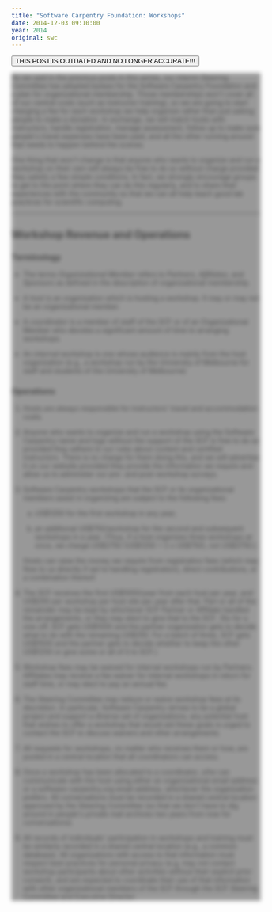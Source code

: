 ```yaml
---
title: "Software Carpentry Foundation: Workshops"
date: 2014-12-03 09:10:00
year: 2014
original: swc
---
```


<button type="button" class="btn btn-danger"> THIS POST IS OUTDATED AND NO LONGER ACCURATE!!!</button>

<div style="opacity: 0.8; background-color: gray;-webkit-filter: blur(4px); -moz-filter: blur(4px); -o-filter: blur(4px); -ms-filter: blur(4px); filter: blur(4px);">
<p>
  As we said in the previous
  posts in this series,
  our interim Steering Committee
  has adopted bylaws for the Software Carpentry Foundation
  and a plan for organizational membership.
  Those memberships won't cover all of our central costs
  (such as instructor training),
  so we are going to start charging a fee for each workshop we help organize
  rather than just asking people to make a donation.
  In exchange,
  we will match hosts with instructors,
  handle registration,
  manage assessment,
  follow up to make sure people's travel expenses have been paid,
  and all the other running around that needs to happen behind the scenes.
</p>
<p>
  One thing that <em>won't</em> change
  is that anyone who wants to organize and run a workshop on their own
  will always be free to do so without charge
  provided they satisfy a few simple conditions.
  In fact,
  we strongly encourage groups to get to the point where they can do this regularly,
  and to share their experiences with the community
  so that we can all help teach good lab practices for scientific computing.
</p>
<hr/>
<h2>Workshop Revenue and Operations</h2>
<h3 id="terminology">Terminology</h3>
<ul>
<li><p>The terms <em>Organizational Member</em> refers to <em>Partners</em>, <em>Affiliates</em>, and <em>Sponsors</em> as defined in the description of organizational membership.</p></li>
<li><p>A <em>host</em> is an organization which is hosting a workshop. It may or may not be an organizational member.</p></li>
<li><p>A <em>coordinator</em> is a member of staff of the SCF or of an Organizational Member who devotes a significant amount of time to arranging workshops.</p></li>
<li><p>An <em>internal</em> workshop is one whose audience is mainly from the host organization (e.g., a workshop run by the University of Melbourne for staff and students of the University of Melbourne)</p></li>
</ul>
<h3 id="operations">Operations</h3>
<ol style="list-style-type: decimal">
<li><p>Hosts are always responsible for instructors' travel and accommodation costs.</p></li>
<li><p>Anyone who wants to organize and run a workshop using the Software Carpentry name and logo without the support of the SCF is free to do so provided they adhere to our rules about content and certified instructors. There is no charge for them doing this, and we will advertise it on our website provided they provide the information we require and allow us to administer our pre- and post-workshop surveys.</p></li>
<li><p>Software Carpentry workshops that the SCF or its organizational members assist in organizing are subject to the following fees:</p>
<ol style="list-style-type: lower-alpha">
<li><p>US$1250 for the first workshop in any year;</p></li>
<li><p>an additional US$750/workshop for the second and subsequent workshops in a year. (Thus, if a host organizes three workshops at once, we charge US$2750 (US$1250 + 2 x US$750), not US$3750.)</p></li>
</ol>
<p>Hosts can raise the money we require from registration fees (which may flow to us directly if we're handling registration), direct contributions, or a combination thereof.</p></li>
<li><p>The SCF receives the first US$1000/year from each host per year, and US$250 per workshop per host site per year after that. Part or all of the remainder may be kept by whichever SCF Partner or Affiliate handled the arrangements, or they may elect to give that to the SCF. (So for a one-off, SCF gets US$1000 and the partner organization gets to decide what to do with the remaining US$250. For a batch of three, SCF gets US$1500 and the partner gets to decide whether to keep the other US$1250 or give some or all of it to SCF.)</p></li>
<li><p>Workshop fees may be waived for internal workshops run by Partners. Affiliates may receive a fee waiver for internal workshops in return for staff time, or may elect to pay an annual fee.</p></li>
<li><p>The Steering Committee may reduce or waive workshop fees at its discretion. In particular, Software Carpentry strives to be a global project and support a diverse set of organizations; any potential host that wishes to offer a workshop that would aid these goals is urged to contact the SCF to discuss waivers and other arrangements.</p></li>
<li><p>All requests for workshops, no matter who receives them or how, are pooled in a central location that all coordinators can access.</p></li>
<li><p>Once a workshop has been allocated to a coordinator, s/he can communicate with the host using either an organizational email address or a software-carpentry.org email address, whichever the organization prefers. All conversations must be recorded in a shared central location approved by the Steering Committee (so that we don't have to dig around in people's private mail archives two years from now for conversations).</p></li>
<li><p>All records of individuals' participation in workshops and training must be similarly recorded in a shared central location (e.g., a common database). All organizations with access to that information must respect best practices for personal privacy (e.g, may not contact workshop participants about other activities without their explicit prior consent), and are expected to coordinate their use of that information with other organizational members of the SCF through the SCF Steering Committee and Executive Director.</p></li>
</ol>
</div>
